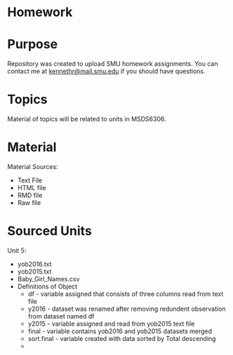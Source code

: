 # Homework

# Purpose

Repository was created to upload SMU homework assignments. You can contact me at kennethr@mail.smu.edu  if you should have questions. 

# Topics

Material of topics will be related to units in MSDS6306.

# Material

Material Sources:

-	Text File
-	HTML file
-	RMD file
-	Raw file

# Sourced Units

Unit 5:

- yob2016.txt
- yob2015.txt
-	Baby_Girl_Names.csv
- Definitions of Object
     - df - variable assigned that consists of three columns read from text file
     - y2016 - dataset was renamed after removing redundent observation from dataset named df
     - y2015 - variable assigned and read from yob2015 text file
     - final - variable contains yob2016 and yob2015 datasets merged
     - sort.final - variable created with data sorted by Total descending
     - 
     
   
  

  
  

